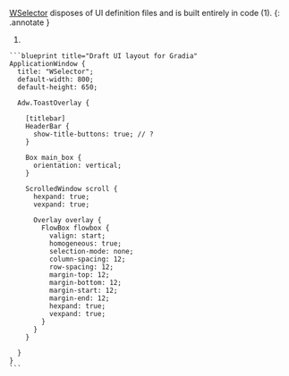 [WSelector](https://github.com/Cookiiieee/WSelector) disposes of UI definition files and is built entirely in code (1).
{: .annotate }

1.  
    
    ```blueprint title="Draft UI layout for Gradia"
    ApplicationWindow {
      title: "WSelector";
      default-width: 800;
      default-height: 650;

      Adw.ToastOverlay {

        [titlebar]
        HeaderBar {
          show-title-buttons: true; // ?
        }

        Box main_box {
          orientation: vertical;
        }

        ScrolledWindow scroll {
          hexpand: true;
          vexpand: true;

          Overlay overlay {
            FlowBox flowbox {
              valign: start;
              homogeneous: true;
              selection-mode: none;
              column-spacing: 12;
              row-spacing: 12;
              margin-top: 12;
              margin-bottom: 12;
              margin-start: 12;
              margin-end: 12;
              hexpand: true;
              vexpand: true;
            }
          }
        }
        
      }
    }
    ```
